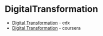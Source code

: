 # DigitalTransformation

* [Digital Transformation](https://www.edx.org/professional-certificate/kthx-digital-transformation) - edx
* [Digital Transformation](https://www.coursera.org/learn/bcg-uva-darden-digital-transformation/home/welcome) - coursera
